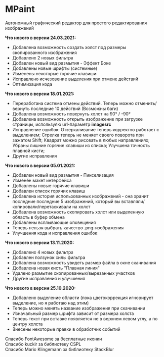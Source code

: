 # MPaint
Автономный графический редактор для простого редактирования изображений

<b>Что нового в версии 24.03.2021:</b>
- Добавлена возможность создать холст под размеры скопированного изображения
- Добавлено 2 новых фильтра
- Добавлен новый вид размытия - Эффект Боке
- Добавлены новые шрифты (системные)
- Изменены некоторые горячие клавиши
- Исправлено исчезовение выделения при отмене действий
- Оптимизация кода

<b>Что нового в версии 18.01.2021:</b>
- Переработана система отмены действий. Теперь можно отменить/вернуть последние 10 действий (Возможны баги)
- Добавлена возможность повернуть холст на 90° / -90°
- Добавлена возможность открыть изображение при загрузке страницы, используяю url-параметр <b>imagesrc</b>
- Исправление ошибок: Отзеркаливание теперь корректно работает с выделением; Стрелка теперь не меняет своего поворота при зажатом Shift; Квадрат можно рисовать в любых направлениях; Убраны лишние горячие клавиши из списка; Улучшена точность плавной кисти;
- Другие исправления

<b>Что нового в версии 05.01.2021:</b>
- Добавлен новый вид размытия - Пикселизация
- Изменён макет интерфейса
- Добавлены новые горячие клавиши
- Добавлен список горячих клавиш
- Добавлена история использованных изображений - она хранит последние последние 5 изображений, который вы вставляли/копировали/перетаскивали на холст
- Добавлена возможность скопировать холст или выделенную область в буфер обмена
- Добавлены всплывающие оповещения
- Теперь нельзя выбрать качество .png-изображения
- Улучшения кода и исправления ошибок

<b>Что нового в версии 13.11.2020:</b>
- Добавлено 4 новых фильтра
- Добавлен ползунок силы фильтра
- Добавлена возможность увидеть размер файла в окне скачивания
- Добавлена новая кисть "Плавная линия"
- Удалено размытие скопированных/вырезанных участков
- Другие исправления и улучшения

<b>Что нового в версии 25.10.2020:</b>
- Добавлено выделение области (пока цветокоррекция игнорирует выделение, но я работаю над этим)
- Теперь можно менять название изображения при скачивании
- Изначальный размер шрифта зависит от размера холста
- Теперь текст при вставке появляется не в верхнем левом углу, а по центру холста
- Внесены некоторые правки в обработчик событий

Спасибо FontAwesome за бесплатные иконки<br />
Спасибо kuckir за библиотеку CSPL<br />
Спасибо Mario Klingemann за библиотеку StackBlur<br />

